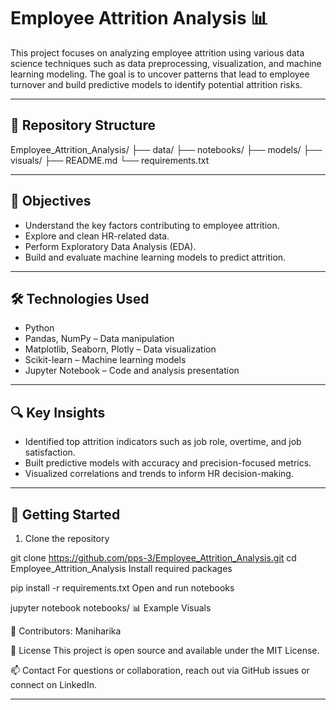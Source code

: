 # Employee Attrition Analysis 📊

This project focuses on analyzing employee attrition using various data science techniques such as data preprocessing, visualization, and machine learning modeling. The goal is to uncover patterns that lead to employee turnover and build predictive models to identify potential attrition risks.

---

## 📁 Repository Structure

Employee_Attrition_Analysis/
├── data/ 
├── notebooks/ 
├── models/ 
├── visuals/ 
├── README.md 
└── requirements.txt 

---

## 📌 Objectives

- Understand the key factors contributing to employee attrition.
- Explore and clean HR-related data.
- Perform Exploratory Data Analysis (EDA).
- Build and evaluate machine learning models to predict attrition.

---

## 🛠️ Technologies Used

- Python
- Pandas, NumPy – Data manipulation
- Matplotlib, Seaborn, Plotly – Data visualization
- Scikit-learn – Machine learning models
- Jupyter Notebook – Code and analysis presentation

---

## 🔍 Key Insights

- Identified top attrition indicators such as job role, overtime, and job satisfaction.
- Built predictive models with accuracy and precision-focused metrics.
- Visualized correlations and trends to inform HR decision-making.

---

## 🚀 Getting Started

1. Clone the repository

git clone https://github.com/pps-3/Employee_Attrition_Analysis.git
cd Employee_Attrition_Analysis
Install required packages

pip install -r requirements.txt
Open and run notebooks

jupyter notebook notebooks/
📊 Example Visuals


🤝 Contributors:
Maniharika


📃 License
This project is open source and available under the MIT License.

📫 Contact
For questions or collaboration, reach out via GitHub issues or connect on LinkedIn.

---
